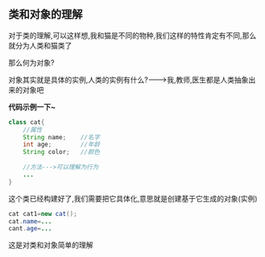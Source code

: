 ## 类和对象的理解

对于类的理解,可以这样想,我和猫是不同的物种,我们这样的特性肯定有不同,那么就分为人类和猫类了

那么何为对象?

对象其实就是具体的实例,人类的实例有什么?--->我,教师,医生都是人类抽象出来的对象吧



**代码示例一下~**

```java
class cat{
    //属性
    String name;	//名字
    int age;		//年龄
    String color;	//颜色
    
    //方法--->可以理解为行为
    ...
}
```

这个类已经构建好了,我们需要把它具体化,意思就是创建基于它生成的对象(实例)

```java
cat cat1=new cat();
cat.name=...
cant.age=...
```



这是对类和对象简单的理解

